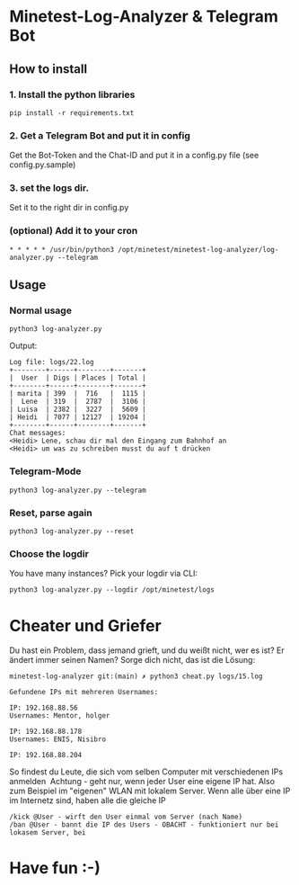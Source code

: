 # Minetest-Log-Analyzer & Telegram Bot

## How to install

### 1. Install the python libraries

```
pip install -r requirements.txt
```

### 2. Get a Telegram Bot and put it in config

Get the Bot-Token and the Chat-ID and put it in a config.py file (see config.py.sample)

### 3. set the logs dir.

Set it to the right dir in config.py

### (optional) Add it to your cron

```
* * * * * /usr/bin/python3 /opt/minetest/minetest-log-analyzer/log-analyzer.py --telegram
```

## Usage


### Normal usage

```
python3 log-analyzer.py
```

Output:

```
Log file: logs/22.log
+--------+------+--------+-------+
|  User  | Digs | Places | Total |
+--------+------+--------+-------+
| marita | 399  |  716   |  1115 |
|  Lene  | 319  |  2787  |  3106 |
| Luisa  | 2382 |  3227  |  5609 |
| Heidi  | 7077 | 12127  | 19204 |
+--------+------+--------+-------+
Chat messages:
<Heidi> Lene, schau dir mal den Eingang zum Bahnhof an
<Heidi> um was zu schreiben musst du auf t drücken
```

### Telegram-Mode

```
python3 log-analyzer.py --telegram
```


### Reset, parse again

```
python3 log-analyzer.py --reset
```

### Choose the logdir

You have many instances? 
Pick your logdir via CLI:

```
python3 log-analyzer.py --logdir /opt/minetest/logs
```



# Cheater und Griefer
Du hast ein Problem, dass jemand grieft, und du weißt nicht, wer es ist? Er ändert immer seinen Namen?
Sorge dich nicht, das ist die Lösung:
```
minetest-log-analyzer git:(main) ✗ python3 cheat.py logs/15.log
​
Gefundene IPs mit mehreren Usernames:
​
IP: 192.168.88.56
Usernames: Mentor, holger
​
IP: 192.168.88.178
Usernames: ENIS, Nisibro
​
IP: 192.168.88.204
```

So findest du Leute, die sich vom selben Computer mit verschiedenen IPs anmelden 
​
Achtung - geht nur, wenn jeder User eine eigene IP hat. Also zum Beispiel im "eigenen" WLAN mit lokalem Server. Wenn alle über eine IP im Internetz sind, haben alle die gleiche IP

```
/kick @User - wirft den User einmal vom Server (nach Name)
/ban @User - bannt die IP des Users - OBACHT - funktioniert nur bei lokasem Server, bei
```


# Have fun :-)

